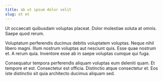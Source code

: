```yaml
---
title: ab ut ipsum dolor velit
slug: et et
---
```


Ut occaecati quibusdam voluptas placeat. Dolor molestiae soluta at omnis. Saepe quod rerum.

Voluptatum perferendis ducimus debitis voluptatem voluptas. Neque nihil libero magni. Illum nostrum voluptas aut nesciunt quis. Esse quae nostrum et. A rerum quia. Inventore esse ab in saepe voluptas cumque qui fuga.

Consequatur tempora perferendis aliquam voluptas eum deleniti quam. Et tempore et est. Consectetur est officia. Distinctio atque consectetur et. Eos iste distinctio sit quia architecto ducimus aliquam sed.
